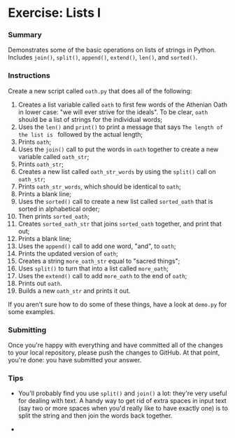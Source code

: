 # Exercise: Lists I

### Summary

Demonstrates some of the basic operations on lists of strings in
Python. Includes `join()`, `split()`, `append()`, `extend()`, `len()`,
and `sorted()`.

### Instructions

Create a new script called `oath.py` that does all of the following:

1. Creates a list variable called `oath` to first few words of the
    Athenian Oath in lower case: "we will ever strive for the ideals".
    To be clear, `oath` should be a list of strings for the individual words;
1. Uses the `len()` and `print()` to print a message that says `The length of the list is ` followed by the actual length;
1. Prints `oath`;
1. Uses the `join()` call to put the words in `oath` together to create a new variable called `oath_str`;
1. Prints `oath_str`;
1. Creates a new list called `oath_str_words` by using the `split()` call on `oath_str`;
1. Prints `oath_str_words`, which should be identical to `oath`;
1. Prints a blank line;  
1. Uses the `sorted()` call to create a new list called `sorted_oath`
   that is sorted in alphabetical order;
1. Then prints `sorted_oath`;
1. Creates `sorted_oath_str` that joins `sorted_oath` together, and print
    that out;
1. Prints a blank line;
1. Uses the `append()` call to add one word, "and", to `oath`;
1. Prints the updated version of `oath`;
1. Creates a string `more_oath_str` equal to "sacred things";
1. Uses `split()` to turn that into a list called `more_oath`;
1. Uses the `extend()` call to add `more_oath` to the end of `oath`;
1. Prints out `oath`.
1. Builds a new `oath_str` and prints it out.

If you aren't sure how to do some of these things, have a look at `demo.py` for some examples.

### Submitting

Once you're happy with everything and have committed all of the changes to
your local repository, please push the changes to GitHub. At that point,
you're done: you have submitted your answer.

### Tips

* You'll probably find you use `split()` and `join()` a lot: they're very useful for dealing with text. A handy way to get rid of extra
spaces in input text (say two or more spaces when you'd really like to have exactly one) is to split the string and then join the words
back together.

*
